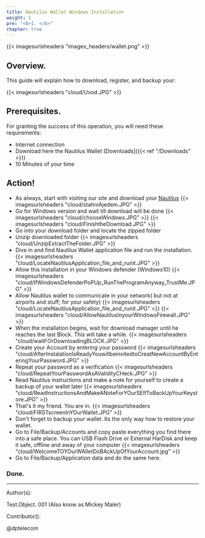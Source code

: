 ```yaml
---
title: Nautilus Wallet Windows Installation
weight: 1
pre: "<b>1. </b>"
chapter: true
---
```

{{< imagesurlsheaders "images_headers/wallet.png"  >}}


## Overview.

This guide will explain how to download, register, and backup your:

{{< imagesurlsheaders "cloud/Uvod.JPG" >}}

## Prerequisites.

For granting the success of this operation, you will need these requirements:

* Internet connection
* Download here the Nautilus Wallet [Downloads]({{< ref "/Downloads" >}})
* 10 Minutes of your time

## Action!

* As always, start with visiting our site and download your [Nautilus](https://pirl.io/en/nautilus-wallet/)
{{< imagesurlsheaders "cloud/stahniAjedem.JPG" >}}
* Go for Windows version and wait till download will be done
{{< imagesurlsheaders "cloud/chooseWindows.JPG" >}}
{{< imagesurlsheaders "cloud/FinishtheDownload.JPG" >}}
* Go into your download folder and locate the zipped folder
* Unzip downloaded folder
{{< imagesurlsheaders "cloud/UnzipExtractTheFolder.JPG" >}}
* Dive in and find Nautilus Wallet application file and run the installation.
{{< imagesurlsheaders "cloud/LocateNautilusApplication_file_and_runit.JPG" >}}
* Allow this installation in your Windows defender (Windows10)
{{< imagesurlsheaders "cloud/IfWindowsDefenderPoPUp_RunTheProgramAnyway_TrustMe.JPG" >}}
* Allow Nautilus wallet to communicate in your network( but not at airports and stuff;     for your safety)
{{< imagesurlsheaders "cloud/LocateNautilusApplication_file_and_runit.JPG" >}}
{{< imagesurlsheaders "cloud/AllowNautilusInyourWIndowsFirewall.JPG" >}}
* When the installation begins, wait for download manager until he reaches the last Block. This will take a while.
{{< imagesurlsheaders "cloud/waitFOrDownloadingBLOCK.JPG" >}}
* Create your Account by entering your password
{{< imagesurlsheaders "cloud/AfterInstalationIsReadyYouwillbeinvitedtoCreatNewAccountByEnteringYourPassword.JPG" >}}
* Repeat your password as a verification
{{< imagesurlsheaders "cloud/RepeatYourPasswordAsAValidityCHeck.JPG" >}}
* Read Nautilus instructions and make a note for yourself to create a backup of your wallet later
{{< imagesurlsheaders "cloud/ReadInstructionsAndMakeANoteForYOurSElfToBackUpYourKeystore.JPG" >}}
* That's it my friend. You are in.
{{< imagesurlsheaders "cloud/FIRSTscreenInYOurWallet.JPG" >}}
* Don't forget to backup your wallet. Its the only way how to restore your wallet.
* Go to File/Backup/Accounts and copy paste everything you find there into a safe place. You can USB Flash Drive or External HarDisk and keep it safe, offline and away of your computer
{{< imagesurlsheaders "cloud/WelcomeTOYOurWAlletDoBAckUpOfYourAccount.jpg" >}}
* Go to File/Backup/Application data and do the same here.
### Done.


---

Author(s):

Test.Object. 001 (Also know as Mickey Maler)

Contributor():

@dptelecom
